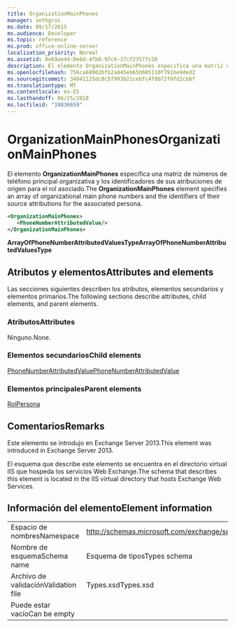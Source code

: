 ```yaml
---
title: OrganizationMainPhones
manager: sethgros
ms.date: 09/17/2015
ms.audience: Developer
ms.topic: reference
ms.prod: office-online-server
localization_priority: Normal
ms.assetid: 8e69ae44-0e6d-4fb8-97c6-37cf23577c38
description: El elemento OrganizationMainPhones especifica una matriz de números de teléfono principal organizativa y los identificadores de sus atribuciones de origen para el rol asociado.
ms.openlocfilehash: 756ca68902bfb2a845eb65b605110f791be9ded2
ms.sourcegitcommit: 34041125dc8c5f993b21cebfc4f8b72f0fd2cb6f
ms.translationtype: MT
ms.contentlocale: es-ES
ms.lasthandoff: 06/25/2018
ms.locfileid: "19836659"
---
```

# <a name="organizationmainphones"></a><span data-ttu-id="0e32d-103">OrganizationMainPhones</span><span class="sxs-lookup"><span data-stu-id="0e32d-103">OrganizationMainPhones</span></span>

<span data-ttu-id="0e32d-104">El elemento **OrganizationMainPhones** especifica una matriz de números de teléfono principal organizativa y los identificadores de sus atribuciones de origen para el rol asociado.</span><span class="sxs-lookup"><span data-stu-id="0e32d-104">The **OrganizationMainPhones** element specifies an array of organizational main phone numbers and the identifiers of their source attributions for the associated persona.</span></span> 
  
```XML
<OrganizationMainPhones>
   <PhoneNumberAttributedValue/>
</OrganizationMainPhones>
```

 <span data-ttu-id="0e32d-105">**ArrayOfPhoneNumberAttributedValuesType**</span><span class="sxs-lookup"><span data-stu-id="0e32d-105">**ArrayOfPhoneNumberAttributedValuesType**</span></span>
## <a name="attributes-and-elements"></a><span data-ttu-id="0e32d-106">Atributos y elementos</span><span class="sxs-lookup"><span data-stu-id="0e32d-106">Attributes and elements</span></span>

<span data-ttu-id="0e32d-107">Las secciones siguientes describen los atributos, elementos secundarios y elementos primarios.</span><span class="sxs-lookup"><span data-stu-id="0e32d-107">The following sections describe attributes, child elements, and parent elements.</span></span>
  
### <a name="attributes"></a><span data-ttu-id="0e32d-108">Atributos</span><span class="sxs-lookup"><span data-stu-id="0e32d-108">Attributes</span></span>

<span data-ttu-id="0e32d-109">Ninguno.</span><span class="sxs-lookup"><span data-stu-id="0e32d-109">None.</span></span>
  
### <a name="child-elements"></a><span data-ttu-id="0e32d-110">Elementos secundarios</span><span class="sxs-lookup"><span data-stu-id="0e32d-110">Child elements</span></span>

[<span data-ttu-id="0e32d-111">PhoneNumberAttributedValue</span><span class="sxs-lookup"><span data-stu-id="0e32d-111">PhoneNumberAttributedValue</span></span>](phonenumberattributedvalue.md)
  
### <a name="parent-elements"></a><span data-ttu-id="0e32d-112">Elementos principales</span><span class="sxs-lookup"><span data-stu-id="0e32d-112">Parent elements</span></span>

[<span data-ttu-id="0e32d-113">Rol</span><span class="sxs-lookup"><span data-stu-id="0e32d-113">Persona</span></span>](persona.md)
  
## <a name="remarks"></a><span data-ttu-id="0e32d-114">Comentarios</span><span class="sxs-lookup"><span data-stu-id="0e32d-114">Remarks</span></span>

<span data-ttu-id="0e32d-115">Este elemento se introdujo en Exchange Server 2013.</span><span class="sxs-lookup"><span data-stu-id="0e32d-115">This element was introduced in Exchange Server 2013.</span></span>
  
<span data-ttu-id="0e32d-116">El esquema que describe este elemento se encuentra en el directorio virtual IIS que hospeda los servicios Web Exchange.</span><span class="sxs-lookup"><span data-stu-id="0e32d-116">The schema that describes this element is located in the IIS virtual directory that hosts Exchange Web Services.</span></span>
  
## <a name="element-information"></a><span data-ttu-id="0e32d-117">Información del elemento</span><span class="sxs-lookup"><span data-stu-id="0e32d-117">Element information</span></span>

|||
|:-----|:-----|
|<span data-ttu-id="0e32d-118">Espacio de nombres</span><span class="sxs-lookup"><span data-stu-id="0e32d-118">Namespace</span></span>  <br/> |http://schemas.microsoft.com/exchange/services/2006/types  <br/> |
|<span data-ttu-id="0e32d-119">Nombre de esquema</span><span class="sxs-lookup"><span data-stu-id="0e32d-119">Schema name</span></span>  <br/> |<span data-ttu-id="0e32d-120">Esquema de tipos</span><span class="sxs-lookup"><span data-stu-id="0e32d-120">Types schema</span></span>  <br/> |
|<span data-ttu-id="0e32d-121">Archivo de validación</span><span class="sxs-lookup"><span data-stu-id="0e32d-121">Validation file</span></span>  <br/> |<span data-ttu-id="0e32d-122">Types.xsd</span><span class="sxs-lookup"><span data-stu-id="0e32d-122">Types.xsd</span></span>  <br/> |
|<span data-ttu-id="0e32d-123">Puede estar vacío</span><span class="sxs-lookup"><span data-stu-id="0e32d-123">Can be empty</span></span>  <br/> ||
   

